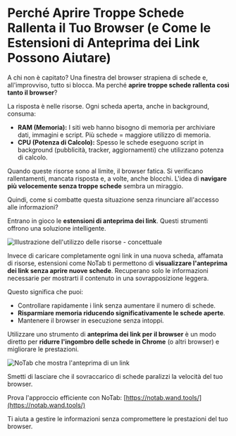# Perché Aprire Troppe Schede Rallenta il Tuo Browser (e Come le Estensioni di Anteprima dei Link Possono Aiutare)

A chi non è capitato? Una finestra del browser strapiena di schede e, all'improvviso, tutto si blocca. Ma perché **aprire troppe schede rallenta così tanto il browser**?

La risposta è nelle risorse. Ogni scheda aperta, anche in background, consuma:

*   **RAM (Memoria):** I siti web hanno bisogno di memoria per archiviare dati, immagini e script. Più schede = maggiore utilizzo di memoria.
*   **CPU (Potenza di Calcolo):** Spesso le schede eseguono script in background (pubblicità, tracker, aggiornamenti) che utilizzano potenza di calcolo.

Quando queste risorse sono al limite, il browser fatica. Si verificano rallentamenti, mancata risposta e, a volte, anche blocchi. L'idea di **navigare più velocemente senza troppe schede** sembra un miraggio.

Quindi, come si combatte questa situazione senza rinunciare all'accesso alle informazioni?

Entrano in gioco le **estensioni di anteprima dei link**. Questi strumenti offrono una soluzione intelligente.

![Illustrazione dell'utilizzo delle risorse - concettuale](images/notab1.png) <!-- Potrebbe essere difficile trovare un'immagine diretta per questo, utilizzo un concetto di segnaposto -->

Invece di caricare completamente ogni link in una nuova scheda, affamata di risorse, estensioni come NoTab ti permettono di **visualizzare l'anteprima dei link senza aprire nuove schede**. Recuperano solo le informazioni necessarie per mostrarti il contenuto in una sovrapposizione leggera.

Questo significa che puoi:

*   Controllare rapidamente i link senza aumentare il numero di schede.
*   **Risparmiare memoria riducendo significativamente le schede aperte**.
*   Mantenere il browser in esecuzione senza intoppi.

Utilizzare uno strumento di **anteprima dei link per il browser** è un modo diretto per **ridurre l'ingombro delle schede in Chrome** (o altri browser) e migliorare le prestazioni.

![NoTab che mostra l'anteprima di un link](images/notab2.png)

Smetti di lasciare che il sovraccarico di schede paralizzi la velocità del tuo browser.

Prova l'approccio efficiente con NoTab: [https://notab.wand.tools/](https://notab.wand.tools/)

Ti aiuta a gestire le informazioni senza compromettere le prestazioni del tuo browser.
